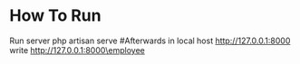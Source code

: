# How To Run
Run server php artisan serve
#Afterwards in local host http://127.0.0.1:8000 write http://127.0.0.1:8000\employee 
